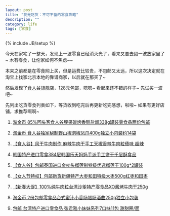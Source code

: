 ```yaml
---
layout: post
title: "我是吃货：不可不备的零食攻略"
description: ""
category: life
tags: [零食]
---
```

{% include JB/setup %}

今天在家宅了一整天，发现上一波零食已经消灭光了，看来又要去囤一波放家里了~ 木有零食，让伦家如何不焦虑~~

本来之前都是在零食网上买，但是运费比较贵，不包邮又太远，所以这次决定就在淘宝上找家北京本地的靠谱商家，以后就在那买了~

然后发现了<a href="http://s.click.taobao.com/t?e=zGU34CA7K%2BPkqB04MQzdgG3VSuWRI1IF3n%2FzhW5AqRnNvFhPrQGxwRCq%2F93QzQJQPS57KAxCXTMPCCI8%2BFdAF4TuMnY%3D">食人谷旗舰店</a>，128元包邮，嗯嗯~ 看起来还不错的样子~ 先试买一波吧~

先列出吃货零食列表如下，等货收到吃完后再更新吃完感想，啦啦~ 如果有更好店铺，求推荐啊啊~

1. <a href="http://s.click.taobao.com/t?e=zGU34CA7K%2BPkqB07S4%2FK0CFcRfH0GoT805sipKjwigr28xqc%2B0cV6Fu8sYtz%2FIkVDtsG4JwKZLBrmpV0yXjVZoLrCfSwhrMxkSuBCod3MrhS%2Bg%3D%3D">淘金币 85%回头客食人谷腰果碳烤香酥盐焗338g罐装零食品两份包邮</a>

2. <a href="http://s.click.taobao.com/t?e=zGU34CA7K%2BPkqB07S4%2FK0CFcRfH0GoT805sipKjwigr1xJI8UYm4Plvp7e5SnKKPJ%2FzTSxCMdjRlM%2F0rZ1zZzeRFg7jFvEh7NKnD9CoYcl%2BvxA%3D%3D">淘金币 食人谷独家秘制野山椒泡椒凤爪400g独立小包装约14袋</a>

3. <a href="http://s.click.taobao.com/t?e=zGU34CA7K%2BPkqB07S4%2FK0CFcRfH0GoT805sipKjwigr1yhsAw4hlVel%2BJI3uKOyHpfbclRbQWYCbxr96ZFlmPli5pfUw0tnYoLlybckXO5xj">【食人谷】风干牛肉制作 麻辣牛肉干手工天椒香辣牛肉粒傣味 超辣</a>

4. <a href="http://s.click.taobao.com/t?e=zGU34CA7K%2BPkqB07S4%2FK0CFcRfH0GoT805sipKjwigr1y6yT5MQPWc8cN1NwqT%2BzCvZJDnkP13%2F8Fm0FQhlskDgk69Lmx%2BP%2F%2BNR5sSK3K11TYg%3D%3D">韩国特产进口零食384层韩国乐天妈妈手派手工饼干千层酥食品</a>

5. <a href="http://s.click.taobao.com/t?e=zGU34CA7K%2BPkqB07S4%2FK0CFcRfH0GoT805sipKjwigr0lp3YfNja3zbXIW9j6lr2PwNgrWDwsST6x0IepocVOLrrIfzkzKGMdA8TPCBhvJ3hmA%3D%3D">【食人谷】包邮泰国进口金枕头榴莲制特级优选榴莲干100g*2罐装</a>

6. <a href="http://s.click.taobao.com/t?e=zGU34CA7K%2BPkqB07S4%2FK0CFcRfH0GoT805sipKjwigr0l5UuPetG15EtoLmBKjzhq6ASInKQ79OeX%2F%2FyY6Lv%2FusTjJYpZkAwyJGu3zdZ%2Bea%2BDQ%3D%3D">【女人节特权】包邮新货新疆特产大枣和田特级大枣500g红枣和田枣</a>

7. <a href="http://s.click.taobao.com/t?e=zGU34CA7K%2BPkqB07S4%2FK0CFcRfH0GoT805sipKjwigr0lPq9rizBTfFC3zF2e9tKdYJaJpjvIEMTdE%2Fur3PYGvn8FM1WxGjmSNRN4dIwyeqj6w%3D%3D">【新春大促】100%纯牛肉粒台湾沙爹特产零食品XO酱烤牛肉干250g</a>

8. <a href="http://s.click.taobao.com/t?e=zGU34CA7K%2BPkqB07S4%2FK0CFcRfH0GoT805sipKjwigr0kCpLnlhmjHq9jYEqu67XEaTz8V89lau%2FjlE%2FN3S8EPCqiWxEozqgvrxZY9Di3LimwQ%3D%3D">淘金币 2份包邮零食品台式蜜汁小香肠腊肠酒曲250g独立小包装</a> 

9. <a href="http://s.click.taobao.com/t?e=zGU34CA7K%2BPkqB07S4%2FK0CFcRfH0GoT805sipKjwigr0niPULtDS7qZhCOzkEgO3R9iDwxpl2lV17OkQpaxotjjpp28mr9ygtB1LPsmkxkY2hg%3D%3D">包邮 台湾特产进口零食品 张君雅小妹妹系列7口味11包 甜甜圈/面</a>